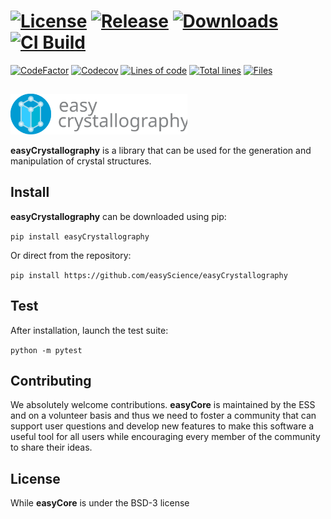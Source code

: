 # [![License][50]][51] [![Release][32]][33] [![Downloads][70]][71] [![CI Build][20]][21] 

[![CodeFactor][83]][84] [![Codecov][85]][86]
[![Lines of code][81]](<>) [![Total lines][80]](<>) [![Files][82]](<>)

<img height="80"><img src="https://raw.githubusercontent.com/easyScience/easyCrystallography/develop/resources/images/ec_logo.svg" height="65">

**easyCrystallography** is a library that can be used for the generation and manipulation of crystal structures.

## Install

**easyCrystallography** can be downloaded using pip:

```pip install easyCrystallography```

Or direct from the repository:

```pip install https://github.com/easyScience/easyCrystallography```

## Test

After installation, launch the test suite:

```python -m pytest```

[//]: # (## Documentation)

[//]: # ()
[//]: # (Documentation can be found at:)

[//]: # ()
[//]: # ([https://easyScience.github.io/easyCore]&#40;https://easyScience.github.io/easyCore&#41;)

## Contributing
We absolutely welcome contributions. **easyCore** is maintained by the ESS and on a volunteer basis and thus we need to foster a community that can support user questions and develop new features to make this software a useful tool for all users while encouraging every member of the community to share their ideas.

## License
While **easyCore** is under the BSD-3 license

<!---CI Build Status--->

[20]: https://github.com/easyScience/easyCrystallography/workflows/CI%20using%20pip/badge.svg

[21]: https://github.com/easyScience/easyCrystallography/actions


<!---Release--->

[32]: https://img.shields.io/pypi/v/easysciencecore?color=green

[33]: https://pypi.org/project/easyCrystallography


<!---License--->

[50]: https://img.shields.io/github/license/easyScience/easyCrystallography.svg

[51]: https://github.com/easyScience/easyCrystallography/blob/master/LICENSE.md


<!---Downloads--->

[70]: https://img.shields.io/pypi/dm/easyCrystallography.svg

[71]: https://pypi.org/project/easyCrystallography

<!---Code statistics--->

[80]: https://tokei.rs/b1/github/easyScience/easyCrystallography

[81]: https://tokei.rs/b1/github/easyScience/easyCrystallography?category=code

[82]: https://tokei.rs/b1/github/easyScience/easyCrystallography?category=files

[83]: https://www.codefactor.io/repository/github/easyscience/easyCrystallography/badge

[84]: https://www.codefactor.io/repository/github/easyscience/easyCrystallography

[85]: https://img.shields.io/codecov/c/github/easyScience/easyCrystallography?color=green

[86]: https://app.codecov.io/gh/easyScience/easyCrystallography/
